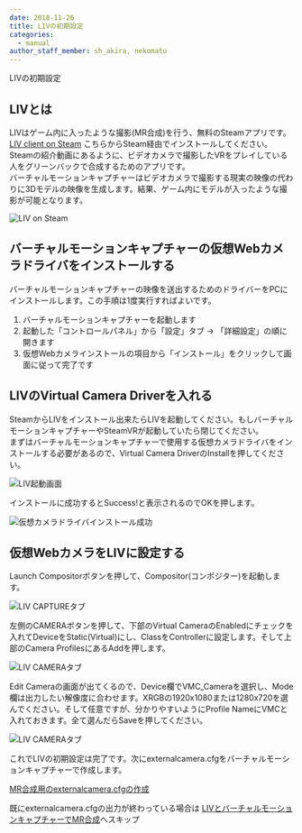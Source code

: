 ```yaml
---
date: 2018-11-26
title: LIVの初期設定
categories:
  - manual
author_staff_member: sh_akira, nekomatu
---
```


LIVの初期設定  

## LIVとは

LIVはゲーム内に入ったような撮影(MR合成)を行う、無料のSteamアプリです。  
[LIV client on Steam](https://store.steampowered.com/app/755540/LIV/) こちらからSteam経由でインストールしてください。  
Steamの紹介動画にあるように、ビデオカメラで撮影したVRをプレイしている人をグリーンバックで合成するためのアプリです。  
バーチャルモーションキャプチャーはビデオカメラで撮影する現実の映像の代わりに3Dモデルの映像を生成します。結果、ゲーム内にモデルが入ったような撮影が可能となります。  

![LIV on Steam](https://rawcdn.githack.com/sh-akira/VirtualMotionCapture/07971766022eecc8c4f78f0dcf388e1cbb444e50/docs/images/manual/3-1.png)
  
## バーチャルモーションキャプチャーの仮想Webカメラドライバをインストールする

バーチャルモーションキャプチャーの映像を送出するためのドライバーをPCにインストールします。この手順は1度実行すればよいです。

1. バーチャルモーションキャプチャーを起動します
1. 起動した「コントロールパネル」から「設定」タブ -> 「詳細設定」の順に開きます
1. 仮想Webカメラインストールの項目から「インストール」をクリックして画面に従って完了です

## LIVのVirtual Camera Driverを入れる

SteamからLIVをインストール出来たらLIVを起動してください。もしバーチャルモーションキャプチャーやSteamVRが起動していたら閉じてください。  
まずはバーチャルモーションキャプチャーで使用する仮想カメラドライバをインストールする必要があるので、Virtual Camera DriverのInstallを押してください。

![LIV起動画面](https://rawcdn.githack.com/sh-akira/VirtualMotionCapture/07971766022eecc8c4f78f0dcf388e1cbb444e50/docs/images/manual/3-2.png)

インストールに成功するとSuccess!と表示されるのでOKを押します。

![仮想カメラドライバインストール成功](https://rawcdn.githack.com/sh-akira/VirtualMotionCapture/07971766022eecc8c4f78f0dcf388e1cbb444e50/docs/images/manual/3-3.png)

## 仮想WebカメラをLIVに設定する

Launch Compositorボタンを押して、Compositor(コンポジター)を起動します。

![LIV CAPTUREタブ](https://rawcdn.githack.com/sh-akira/VirtualMotionCapture/07971766022eecc8c4f78f0dcf388e1cbb444e50/docs/images/manual/3-4.png)

左側のCAMERAボタンを押して、下部のVirtual CameraのEnabledにチェックを入れてDeviceをStatic(Virtual)にし、ClassをControllerに設定します。そして上部のCamera ProfilesにあるAddを押します。

![LIV CAMERAタブ](https://rawcdn.githack.com/sh-akira/VirtualMotionCapture/07971766022eecc8c4f78f0dcf388e1cbb444e50/docs/images/manual/3-5.png)

Edit Cameraの画面が出てくるので、Device欄でVMC_Cameraを選択し、Mode欄は出力したい解像度に合わせます。XRGBの1920x1080または1280x720を選んでください。そして任意ですが、分かりやすいようにProfile NameにVMCと入れておきます。全て選んだらSaveを押してください。

![LIV CAMERAタブ](https://rawcdn.githack.com/sh-akira/VirtualMotionCapture/07971766022eecc8c4f78f0dcf388e1cbb444e50/docs/images/manual/3-6.png)

これでLIVの初期設定は完了です。次にexternalcamera.cfgをバーチャルモーションキャプチャーで作成します。  
  
[MR合成用のexternalcamera.cfgの作成](https://sh-akira.github.io/VirtualMotionCapture/manual/MR%E5%90%88%E6%88%90%E7%94%A8%E3%81%AEexternalcamera.cfg%E3%81%AE%E4%BD%9C%E6%88%90.html)  
  
既にexternalcamera.cfgの出力が終わっている場合は
[LIVとバーチャルモーションキャプチャーでMR合成](https://sh-akira.github.io/VirtualMotionCapture/manual/LIV%E3%81%A8%E3%83%90%E3%83%BC%E3%83%81%E3%83%A3%E3%83%AB%E3%83%A2%E3%83%BC%E3%82%B7%E3%83%A7%E3%83%B3%E3%82%AD%E3%83%A3%E3%83%97%E3%83%81%E3%83%A3%E3%83%BC%E3%81%A7MR%E5%90%88%E6%88%90.html)へスキップ
